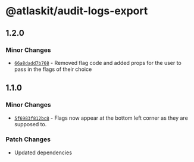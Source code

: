 # @atlaskit/audit-logs-export

## 1.2.0

### Minor Changes

- [`66a8dadd7b768`](https://bitbucket.org/atlassian/atlassian-frontend-monorepo/commits/66a8dadd7b768) -
  Removed flag code and added props for the user to pass in the flags of their choice

## 1.1.0

### Minor Changes

- [`5f6983f812bc8`](https://bitbucket.org/atlassian/atlassian-frontend-monorepo/commits/5f6983f812bc8) -
  Flags now appear at the bottom left corner as they are supposed to.

### Patch Changes

- Updated dependencies

